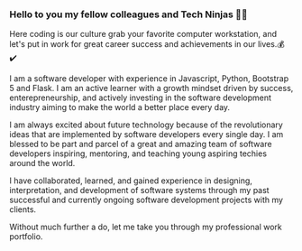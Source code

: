 ### Hello to you my fellow colleagues and Tech Ninjas 🥷👋
Here coding is our culture grab your favorite computer workstation, and let's put in work for great career success and achievements in our lives.💰 ✔️

<!--
**KyleGichez/KyleGichez** is a ✨ _special_ ✨ repository because its `README.md` (this file) appears on your GitHub profile.

Here are some ideas to get you started:

- 🔭 I’m currently working on ...
- 🌱 I’m currently learning ...
- 👯 I’m looking to collaborate on ...
- 🤔 I’m looking for help with ...
- 💬 Ask me about ...
- 📫 How to reach me: ...
- 😄 Pronouns: ...
- ⚡ Fun fact: ...
-->
I am a software developer with experience in Javascript, Python, Bootstrap 5 and Flask. I am an active learner with a growth mindset driven by success, enterepreneurship, and actively investing in the software development industry aiming to make the world a better place every day.

I am always excited about future technology because of the revolutionary ideas that are implemented by software developers every single day. I am blessed to be part and parcel of a great and amazing team of software developers inspiring, mentoring, and teaching young aspiring techies around the world.

I have collaborated, learned, and gained experience in designing, interpretation, and development of software systems through my past successful and currently ongoing software development projects with my clients.

Without much further a do, let me take you through my professional work portfolio.

